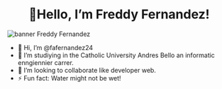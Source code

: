 <h1 align = "center" > 👋Hello, I’m Freddy Fernandez! </h1>

<div>
  
  <img alt = "banner Freddy Fernandez" src = "https://www.canva.com/design/DAGDnL0QfdY/yomCZ4wNZsDcjmcwlQ7G5g/view" witdh = "40%" align = "center" >
  
</div>
<img url = "https://www.canva.com/design/DAGDnL0QfdY/yomCZ4wNZsDcjmcwlQ7G5g/view" witdh = "40%" align = "center" >

- 👋 Hi, I’m @fafernandez24
- 👀 I’m studiying in the Catholic University Andres Bello an informatic enngiennier carrer.
- 💞️ I’m looking to collaborate like developer web.
- ⚡ Fun fact: Water might not be wet!

<!---
fafernandez24/fafernandez24 is a ✨ special ✨ repository because its `README.md` (this file) appears on your GitHub profile.
You can click the Preview link to take a look at your changes.
--->
